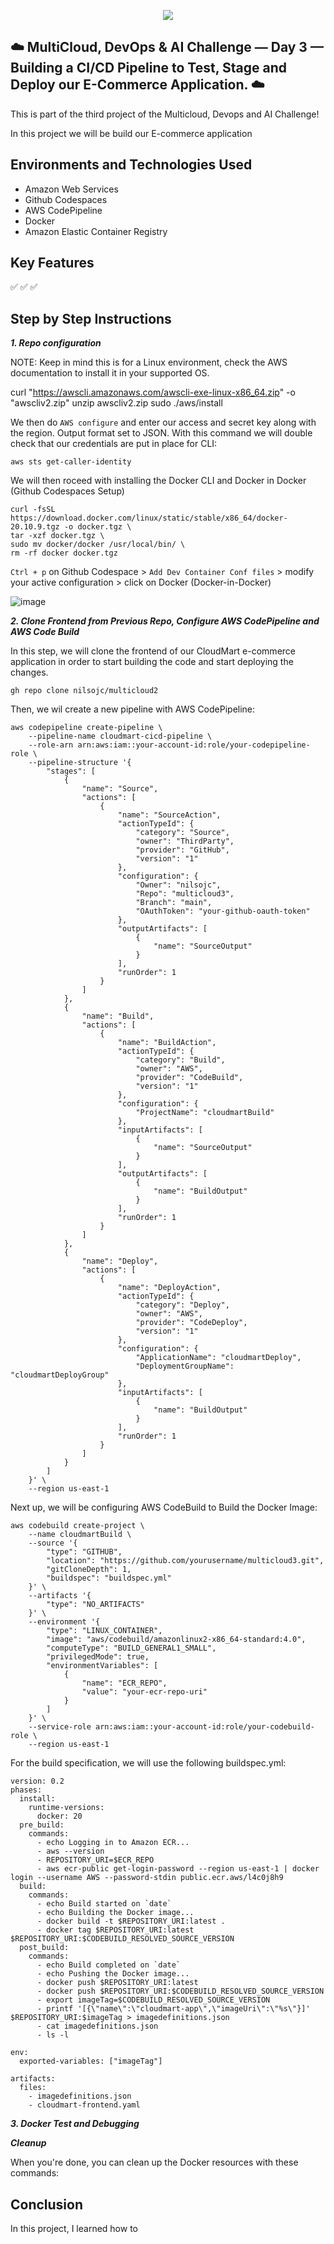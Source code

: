 <p align="center">
  <img src="assets/diagram.png" 
</p>
  
## ☁️ MultiCloud, DevOps & AI Challenge — Day 3 — Building a CI/CD Pipeline to Test, Stage and Deploy our E-Commerce Application. ☁️

This is part of the third project of the Multicloud, Devops and AI Challenge!

In this project we will be build our E-commerce application 


<h2>Environments and Technologies Used</h2>

  - Amazon Web Services
  - Github Codespaces
  - AWS CodePipeline
  - Docker
  - Amazon Elastic Container Registry
  
  
<h2>Key Features</h2>  

✅
✅
✅


<h2>Step by Step Instructions</h2>

***1. Repo configuration***


NOTE: Keep in mind this is for a Linux environment, check the AWS documentation to install it in your supported OS.


   curl "https://awscli.amazonaws.com/awscli-exe-linux-x86_64.zip" -o "awscliv2.zip"
unzip awscliv2.zip
sudo ./aws/install


We then do `AWS configure` and enter our access and secret key along with the region. Output format set to JSON. With this command we will double check that our credentials are put in place for CLI:

```
aws sts get-caller-identity
```

We will then roceed with installing the Docker CLI and Docker in Docker (Github Codespaces Setup)

```
curl -fsSL https://download.docker.com/linux/static/stable/x86_64/docker-20.10.9.tgz -o docker.tgz \
tar -xzf docker.tgz \
sudo mv docker/docker /usr/local/bin/ \
rm -rf docker docker.tgz
```

`Ctrl + p` on Github Codespace > `Add Dev Container Conf files` > modify your active configuration > click on Docker (Docker-in-Docker)

![image](/assets/image1.png)



***2.  Clone Frontend from Previous Repo, Configure AWS CodePipeline and AWS Code Build***

In this step, we will clone the frontend of our CloudMart e-commerce application in order to start building the code and start deploying the changes.

```
gh repo clone nilsojc/multicloud2
```

Then, we wil create a new pipeline with AWS CodePipeline:

```
aws codepipeline create-pipeline \
    --pipeline-name cloudmart-cicd-pipeline \
    --role-arn arn:aws:iam::your-account-id:role/your-codepipeline-role \
    --pipeline-structure '{
        "stages": [
            {
                "name": "Source",
                "actions": [
                    {
                        "name": "SourceAction",
                        "actionTypeId": {
                            "category": "Source",
                            "owner": "ThirdParty",
                            "provider": "GitHub",
                            "version": "1"
                        },
                        "configuration": {
                            "Owner": "nilsojc",
                            "Repo": "multicloud3",
                            "Branch": "main",
                            "OAuthToken": "your-github-oauth-token"
                        },
                        "outputArtifacts": [
                            {
                                "name": "SourceOutput"
                            }
                        ],
                        "runOrder": 1
                    }
                ]
            },
            {
                "name": "Build",
                "actions": [
                    {
                        "name": "BuildAction",
                        "actionTypeId": {
                            "category": "Build",
                            "owner": "AWS",
                            "provider": "CodeBuild",
                            "version": "1"
                        },
                        "configuration": {
                            "ProjectName": "cloudmartBuild"
                        },
                        "inputArtifacts": [
                            {
                                "name": "SourceOutput"
                            }
                        ],
                        "outputArtifacts": [
                            {
                                "name": "BuildOutput"
                            }
                        ],
                        "runOrder": 1
                    }
                ]
            },
            {
                "name": "Deploy",
                "actions": [
                    {
                        "name": "DeployAction",
                        "actionTypeId": {
                            "category": "Deploy",
                            "owner": "AWS",
                            "provider": "CodeDeploy",
                            "version": "1"
                        },
                        "configuration": {
                            "ApplicationName": "cloudmartDeploy",
                            "DeploymentGroupName": "cloudmartDeployGroup"
                        },
                        "inputArtifacts": [
                            {
                                "name": "BuildOutput"
                            }
                        ],
                        "runOrder": 1
                    }
                ]
            }
        ]
    }' \
    --region us-east-1
```

Next up, we will be configuring AWS CodeBuild to Build the Docker Image:

```
aws codebuild create-project \
    --name cloudmartBuild \
    --source '{
        "type": "GITHUB",
        "location": "https://github.com/yourusername/multicloud3.git",
        "gitCloneDepth": 1,
        "buildspec": "buildspec.yml"
    }' \
    --artifacts '{
        "type": "NO_ARTIFACTS"
    }' \
    --environment '{
        "type": "LINUX_CONTAINER",
        "image": "aws/codebuild/amazonlinux2-x86_64-standard:4.0",
        "computeType": "BUILD_GENERAL1_SMALL",
        "privilegedMode": true,
        "environmentVariables": [
            {
                "name": "ECR_REPO",
                "value": "your-ecr-repo-uri"
            }
        ]
    }' \
    --service-role arn:aws:iam::your-account-id:role/your-codebuild-role \
    --region us-east-1
```

For the build specification, we will use the following buildspec.yml:


```
version: 0.2
phases:
  install:
    runtime-versions:
      docker: 20
  pre_build:
    commands:
      - echo Logging in to Amazon ECR...
      - aws --version
      - REPOSITORY_URI=$ECR_REPO
      - aws ecr-public get-login-password --region us-east-1 | docker login --username AWS --password-stdin public.ecr.aws/l4c0j8h9
  build:
    commands:
      - echo Build started on `date`
      - echo Building the Docker image...
      - docker build -t $REPOSITORY_URI:latest .
      - docker tag $REPOSITORY_URI:latest $REPOSITORY_URI:$CODEBUILD_RESOLVED_SOURCE_VERSION
  post_build:
    commands:
      - echo Build completed on `date`
      - echo Pushing the Docker image...
      - docker push $REPOSITORY_URI:latest
      - docker push $REPOSITORY_URI:$CODEBUILD_RESOLVED_SOURCE_VERSION
      - export imageTag=$CODEBUILD_RESOLVED_SOURCE_VERSION
      - printf '[{\"name\":\"cloudmart-app\",\"imageUri\":\"%s\"}]' $REPOSITORY_URI:$imageTag > imagedefinitions.json
      - cat imagedefinitions.json
      - ls -l

env:
  exported-variables: ["imageTag"]

artifacts:
  files:
    - imagedefinitions.json
    - cloudmart-frontend.yaml
```




***3. Docker Test and Debugging***




***Cleanup***

When you're done, you can clean up the Docker resources with these commands:



<h2>Conclusion</h2>

In this project, I learned how to 
